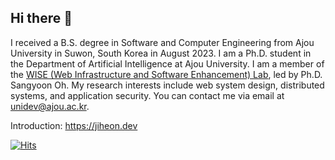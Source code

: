 ## Hi there 👋

I received a B.S. degree in Software and Computer Engineering from Ajou University in Suwon, South Korea in August 2023. I am a Ph.D. student in the Department of Artificial Intelligence at Ajou University. I am a member of the [WISE (Web Infrastructure and Software Enhancement) Lab](https://wise.ajou.ac.kr), led by Ph.D. Sangyoon Oh. My research interests include web system design, distributed systems, and application security. You can contact me via email at unidev@ajou.ac.kr.

Introduction: https://jiheon.dev


<!--
**jiheon-dev/jiheon-dev** is a ✨ _special_ ✨ repository because its `README.md` (this file) appears on your GitHub profile.

Here are some ideas to get you started:

- 🔭 I’m currently working on ...
- 🌱 I’m currently learning ...
- 👯 I’m looking to collaborate on ...
- 🤔 I’m looking for help with ...
- 💬 Ask me about ...
- 📫 How to reach me: ...
- 😄 Pronouns: ...
- ⚡ Fun fact: ...
-->

[![Hits](https://hits.seeyoufarm.com/api/count/incr/badge.svg?url=https%3A%2F%2Fgithub.com%2Fjiheon-dev&count_bg=%2379C83D&title_bg=%23555555&icon=&icon_color=%23E7E7E7&title=hits&edge_flat=false)](https://hits.seeyoufarm.com)
